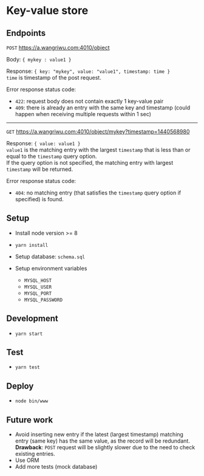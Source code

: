 # Key-value store

## Endpoints

`POST` https://a.wangriwu.com:4010/object

Body: `{ mykey : value1 }`

Response: `{ key: "mykey", value: "value1", timestamp: time }`  
`time` is timestamp of the post request.

Error response status code:

- `422`: request body does not contain exactly 1 key-value pair
- `409`: there is already an entry with the same key and timestamp (could happen when receiving multiple requests within 1 sec)

---

`GET` https://a.wangriwu.com:4010/object/mykey?timestamp=1440568980

Response: `{ value: value1 }`  
`value1` is the matching entry with the largest `timestamp` that is less than or equal to the `timestamp` query option.  
If the query option is not specified, the matching entry with largest `timestamp` will be returned.

Error response status code:

- `404`: no matching entry (that satisfies the `timestamp` query option if specified) is found.

## Setup

- Install node version >= 8
- `yarn install`
- Setup database: `schema.sql`
- Setup environment variables

  - `MYSQL_HOST`
  - `MYSQL_USER`
  - `MYSQL_PORT`
  - `MYSQL_PASSWORD`

## Development

- `yarn start`

## Test

- `yarn test`

## Deploy

- `node bin/www`

## Future work

- Avoid inserting new entry if the latest (largest timestamp) matching entry (same key) has the same value, as the record will be redundant.  
  **Drawback**: `POST` request will be slightly slower due to the need to check existing entries.
- Use ORM
- Add more tests (mock database)
